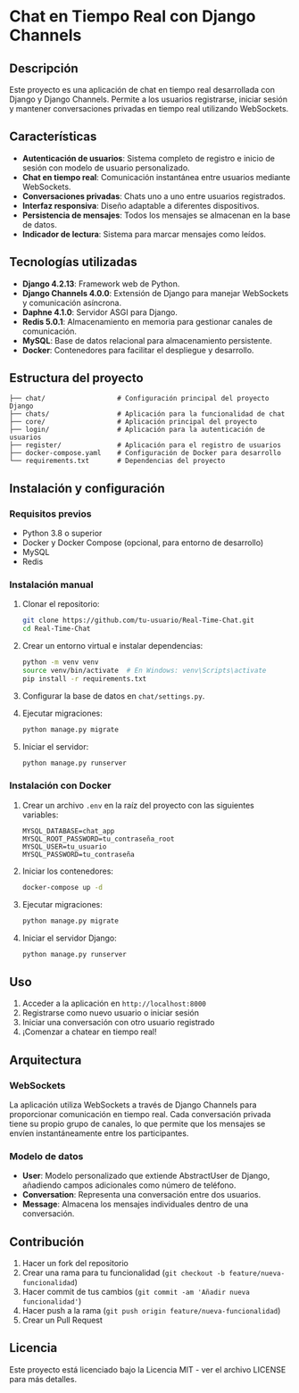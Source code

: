 # Chat en Tiempo Real con Django Channels

## Descripción

Este proyecto es una aplicación de chat en tiempo real desarrollada con Django y Django Channels. Permite a los usuarios registrarse, iniciar sesión y mantener conversaciones privadas en tiempo real utilizando WebSockets.

## Características

- **Autenticación de usuarios**: Sistema completo de registro e inicio de sesión con modelo de usuario personalizado.
- **Chat en tiempo real**: Comunicación instantánea entre usuarios mediante WebSockets.
- **Conversaciones privadas**: Chats uno a uno entre usuarios registrados.
- **Interfaz responsiva**: Diseño adaptable a diferentes dispositivos.
- **Persistencia de mensajes**: Todos los mensajes se almacenan en la base de datos.
- **Indicador de lectura**: Sistema para marcar mensajes como leídos.

## Tecnologías utilizadas

- **Django 4.2.13**: Framework web de Python.
- **Django Channels 4.0.0**: Extensión de Django para manejar WebSockets y comunicación asíncrona.
- **Daphne 4.1.0**: Servidor ASGI para Django.
- **Redis 5.0.1**: Almacenamiento en memoria para gestionar canales de comunicación.
- **MySQL**: Base de datos relacional para almacenamiento persistente.
- **Docker**: Contenedores para facilitar el despliegue y desarrollo.

## Estructura del proyecto

```
├── chat/                  # Configuración principal del proyecto Django
├── chats/                 # Aplicación para la funcionalidad de chat
├── core/                  # Aplicación principal del proyecto
├── login/                 # Aplicación para la autenticación de usuarios
├── register/              # Aplicación para el registro de usuarios
├── docker-compose.yaml    # Configuración de Docker para desarrollo
└── requirements.txt       # Dependencias del proyecto
```

## Instalación y configuración

### Requisitos previos

- Python 3.8 o superior
- Docker y Docker Compose (opcional, para entorno de desarrollo)
- MySQL
- Redis

### Instalación manual

1. Clonar el repositorio:
   ```bash
   git clone https://github.com/tu-usuario/Real-Time-Chat.git
   cd Real-Time-Chat
   ```

2. Crear un entorno virtual e instalar dependencias:
   ```bash
   python -m venv venv
   source venv/bin/activate  # En Windows: venv\Scripts\activate
   pip install -r requirements.txt
   ```

3. Configurar la base de datos en `chat/settings.py`.

4. Ejecutar migraciones:
   ```bash
   python manage.py migrate
   ```

5. Iniciar el servidor:
   ```bash
   python manage.py runserver
   ```

### Instalación con Docker

1. Crear un archivo `.env` en la raíz del proyecto con las siguientes variables:
   ```
   MYSQL_DATABASE=chat_app
   MYSQL_ROOT_PASSWORD=tu_contraseña_root
   MYSQL_USER=tu_usuario
   MYSQL_PASSWORD=tu_contraseña
   ```

2. Iniciar los contenedores:
   ```bash
   docker-compose up -d
   ```

3. Ejecutar migraciones:
   ```bash
   python manage.py migrate
   ```

4. Iniciar el servidor Django:
   ```bash
   python manage.py runserver
   ```

## Uso

1. Acceder a la aplicación en `http://localhost:8000`
2. Registrarse como nuevo usuario o iniciar sesión
3. Iniciar una conversación con otro usuario registrado
4. ¡Comenzar a chatear en tiempo real!

## Arquitectura

### WebSockets

La aplicación utiliza WebSockets a través de Django Channels para proporcionar comunicación en tiempo real. Cada conversación privada tiene su propio grupo de canales, lo que permite que los mensajes se envíen instantáneamente entre los participantes.

### Modelo de datos

- **User**: Modelo personalizado que extiende AbstractUser de Django, añadiendo campos adicionales como número de teléfono.
- **Conversation**: Representa una conversación entre dos usuarios.
- **Message**: Almacena los mensajes individuales dentro de una conversación.

## Contribución

1. Hacer un fork del repositorio
2. Crear una rama para tu funcionalidad (`git checkout -b feature/nueva-funcionalidad`)
3. Hacer commit de tus cambios (`git commit -am 'Añadir nueva funcionalidad'`)
4. Hacer push a la rama (`git push origin feature/nueva-funcionalidad`)
5. Crear un Pull Request

## Licencia

Este proyecto está licenciado bajo la Licencia MIT - ver el archivo LICENSE para más detalles.